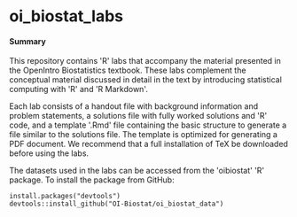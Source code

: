 # oi_biostat_labs

#### Summary

This repository contains 'R' labs that accompany the material presented in the OpenIntro Biostatistics textbook. These labs complement the conceptual material discussed in detail in the text by introducing statistical computing with 'R' and 'R Markdown'.

Each lab consists of a handout file with background information and problem statements, a solutions file with fully worked solutions and 'R' code, and a template '.Rmd' file containing the basic structure to generate a file similar to the solutions file. The template is optimized for generating a PDF document. We recommend that a full installation of TeX be downloaded before using the labs. 

The datasets used in the labs can be accessed from the 'oibiostat' 'R' package. To install the package from GitHub:

```
install.packages("devtools")
devtools::install_github("OI-Biostat/oi_biostat_data")

```
